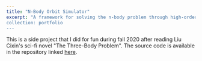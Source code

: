 ```yaml
---
title: "N-Body Orbit Simulator"
excerpt: "A framework for solving the n-body problem through high-order numerical approximation. <br/>
collection: portfolio
---
```


This is a side project that I did for fun during fall 2020 after reading Liu Cixin's sci-fi novel "The Three-Body Problem". The source code is available in the repository linked [here](https://github.com/dhpitt/n-body-simulation).
